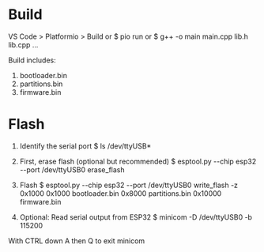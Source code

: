 # Build

VS Code > Platformio > Build
  or
\$ pio run
  or
\$ g++ -o main main.cpp lib.h lib.cpp ...


Build includes:
1. bootloader.bin
2. partitions.bin
3. firmware.bin


# Flash

1. Identify the serial port
\$ ls /dev/ttyUSB*

2. First, erase flash (optional but recommended)
\$ esptool.py --chip esp32 --port /dev/ttyUSB0 erase_flash

3. Flash
\$ esptool.py --chip esp32 --port /dev/ttyUSB0 write_flash -z 0x1000 0x1000 bootloader.bin 0x8000 partitions.bin 0x10000 firmware.bin

4. Optional: Read serial output from ESP32
\$ minicom -D /dev/ttyUSB0 -b 115200

With CTRL down A then Q to exit minicom